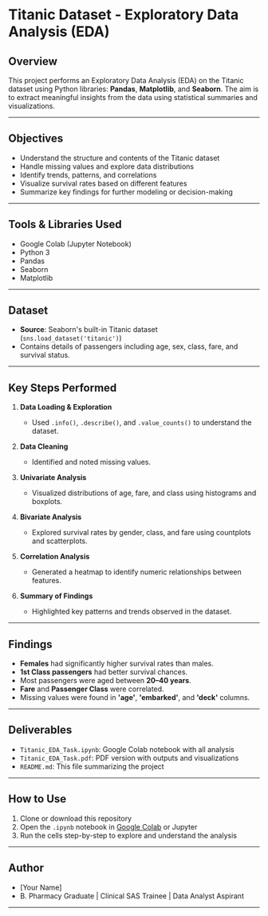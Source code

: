 # Titanic Dataset - Exploratory Data Analysis (EDA)

## Overview

This project performs an Exploratory Data Analysis (EDA) on the Titanic dataset using Python libraries: **Pandas**, **Matplotlib**, and **Seaborn**. The aim is to extract meaningful insights from the data using statistical summaries and visualizations.

---

## Objectives

- Understand the structure and contents of the Titanic dataset
- Handle missing values and explore data distributions
- Identify trends, patterns, and correlations
- Visualize survival rates based on different features
- Summarize key findings for further modeling or decision-making

---

## Tools & Libraries Used

- Google Colab (Jupyter Notebook)
- Python 3
- Pandas
- Seaborn
- Matplotlib

---

## Dataset

- **Source**: Seaborn's built-in Titanic dataset (`sns.load_dataset('titanic')`)
- Contains details of passengers including age, sex, class, fare, and survival status.

---

## Key Steps Performed

1. **Data Loading & Exploration**  
   - Used `.info()`, `.describe()`, and `.value_counts()` to understand the dataset.
  
2. **Data Cleaning**  
   - Identified and noted missing values.

3. **Univariate Analysis**  
   - Visualized distributions of age, fare, and class using histograms and boxplots.

4. **Bivariate Analysis**  
   - Explored survival rates by gender, class, and fare using countplots and scatterplots.

5. **Correlation Analysis**  
   - Generated a heatmap to identify numeric relationships between features.

6. **Summary of Findings**  
   - Highlighted key patterns and trends observed in the dataset.

---

## Findings

- **Females** had significantly higher survival rates than males.
- **1st Class passengers** had better survival chances.
- Most passengers were aged between **20–40 years**.
- **Fare** and **Passenger Class** were correlated.
- Missing values were found in **'age'**, **'embarked'**, and **'deck'** columns.

---

## Deliverables

- `Titanic_EDA_Task.ipynb`: Google Colab notebook with all analysis
- `Titanic_EDA_Task.pdf`: PDF version with outputs and visualizations
- `README.md`: This file summarizing the project

---

## How to Use

1. Clone or download this repository
2. Open the `.ipynb` notebook in [Google Colab](https://colab.research.google.com/) or Jupyter
3. Run the cells step-by-step to explore and understand the analysis

---

## Author

- [Your Name]
- B. Pharmacy Graduate | Clinical SAS Trainee | Data Analyst Aspirant

---
